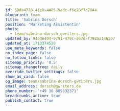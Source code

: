 ```yaml
---
id: 59da4718-41c8-4485-9adc-f6e28f7c7844
blueprint: team
title: 'Sabrina Dorsch'
position: 'Marketing Assistentin'
photo:
  - team/sabrina-dorsch-gwriters.jpg
updated_by: 94ade404-9791-479c-a67d-f792aa146207
updated_at: 1713374520
use_meta_keywords: false
no_index_page: false
no_follow_links: false
sitemap_priority: '0.5'
sitemap_changefreq: daily
override_twitter_settings: false
show_as_card: false
og_image: team/sabrina-dorsch-gwriters.jpg
email_address: dorsch@gwriters.de
phone_number: '+49 30 809332371'
breadcrumbs_active: true
publish_contact: true
---
```

